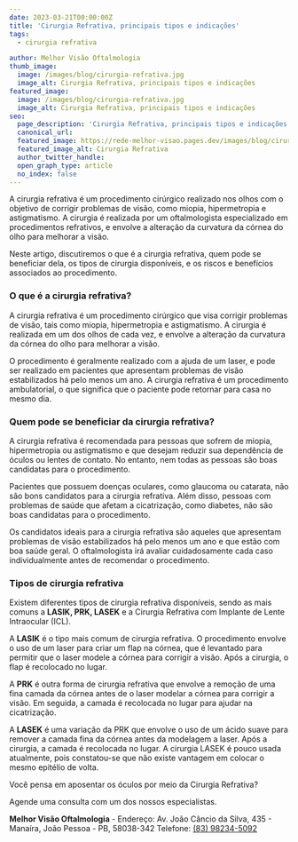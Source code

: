 ```yaml
---
date: 2023-03-21T00:00:00Z
title: 'Cirurgia Refrativa, principais tipos e indicações'
tags:
  - cirurgia refrativa

author: Melhor Visão Oftalmologia
thumb_image:
  image: /images/blog/cirurgia-refrativa.jpg
  image_alt: Cirurgia Refrativa, principais tipos e indicações
featured_image:
  image: /images/blog/cirurgia-refrativa.jpg
  image_alt: Cirurgia Refrativa, principais tipos e indicações
seo:
  page_description: 'Cirurgia Refrativa, principais tipos e indicações'
  canonical_url:
  featured_image: https://rede-melhor-visao.pages.dev/images/blog/cirurgia-refrativa.jpg
  featured_image_alt: Cirurgia Refrativa
  author_twitter_handle:
  open_graph_type: article
  no_index: false
---
```


A cirurgia refrativa é um procedimento cirúrgico realizado nos olhos com o
objetivo de corrigir problemas de visão, como miopia, hipermetropia e
astigmatismo. A cirurgia é realizada por um oftalmologista especializado em
procedimentos refrativos, e envolve a alteração da curvatura da córnea do olho
para melhorar a visão.

Neste artigo, discutiremos o que é a cirurgia refrativa, quem pode se beneficiar
dela, os tipos de cirurgia disponíveis, e os riscos e benefícios associados ao
procedimento.

### O que é a cirurgia refrativa?

A cirurgia refrativa é um procedimento cirúrgico que visa corrigir problemas de
visão, tais como miopia, hipermetropia e astigmatismo. A cirurgia é realizada em
um dos olhos de cada vez, e envolve a alteração da curvatura da córnea do olho
para melhorar a visão.

O procedimento é geralmente realizado com a ajuda de um laser, e pode ser
realizado em pacientes que apresentam problemas de visão estabilizados há pelo
menos um ano. A cirurgia refrativa é um procedimento ambulatorial, o que
significa que o paciente pode retornar para casa no mesmo dia.

### Quem pode se beneficiar da cirurgia refrativa?

A cirurgia refrativa é recomendada para pessoas que sofrem de miopia,
hipermetropia ou astigmatismo e que desejam reduzir sua dependência de óculos ou
lentes de contato. No entanto, nem todas as pessoas são boas candidatas para o
procedimento.

Pacientes que possuem doenças oculares, como glaucoma ou catarata, não são bons
candidatos para a cirurgia refrativa. Além disso, pessoas com problemas de saúde
que afetam a cicatrização, como diabetes, não são boas candidatas para o
procedimento.

Os candidatos ideais para a cirurgia refrativa são aqueles que apresentam
problemas de visão estabilizados há pelo menos um ano e que estão com boa saúde
geral. O oftalmologista irá avaliar cuidadosamente cada caso individualmente
antes de recomendar o procedimento.

### Tipos de cirurgia refrativa

Existem diferentes tipos de cirurgia refrativa disponíveis, sendo as mais comuns
a **LASIK, PRK, LASEK** e a Cirurgia Refrativa com Implante de Lente Intraocular
(ICL).

A **LASIK** é o tipo mais comum de cirurgia refrativa. O procedimento envolve o
uso de um laser para criar um flap na córnea, que é levantado para permitir que
o laser modele a córnea para corrigir a visão. Após a cirurgia, o flap é
recolocado no lugar.

A **PRK** é outra forma de cirurgia refrativa que envolve a remoção de uma fina
camada da córnea antes de o laser modelar a córnea para corrigir a visão. Em
seguida, a camada é recolocada no lugar para ajudar na cicatrização.

A **LASEK** é uma variação da PRK que envolve o uso de um ácido suave para
remover a camada fina da córnea antes da modelagem a laser. Após a cirurgia, a
camada é recolocada no lugar. A cirurgia LASEK é pouco usada atualmente, pois
constatou-se que não existe vantagem em colocar o mesmo epitélio de volta.

Você pensa em aposentar os óculos por meio da Cirurgia Refrativa?

Agende uma consulta com um dos nossos especialistas.

**Melhor Visão Oftalmologia** - Endereço: Av. João Câncio da Silva, 435 -
Manaíra, João Pessoa - PB, 58038-342 Telefone:
[(83) 98234-5092](https://wa.me/5583982345092?text=Ol%C3%A1%2C%20gostaria%20de%20agendar%20minha%20consulta)
